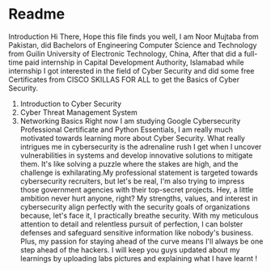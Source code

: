# Readme
Introduction
Hi There, Hope this file finds you well, I am Noor Mujtaba from Pakistan, did Bachelors of Engineering Computer Science and Technology from Guilin University of Electronic Technology, China, After that did a full-time paid internship in Capital Development Authority, Islamabad while internship I got interested in the field of Cyber Security and did some free Certificates from CISCO SKILLAS FOR ALL to get the Basics of Cyber Security.
1. Introduction to Cyber Security
2. Cyber Threat Management System
3. Networking Basics
   Right now I am studying Google Cybersecurity Professional Certificate and Python Essentials, I am really much motivated towards learning more about Cyber Security. What really intrigues me in cybersecurity is the adrenaline rush I get when I uncover vulnerabilities in systems and develop innovative solutions to mitigate them. It's like solving a puzzle where the stakes are high, and the challenge is exhilarating.My professional statement is targeted towards cybersecurity recruiters, but let's be real, I'm also trying to impress those government agencies with their top-secret projects. Hey, a little ambition never hurt anyone, right?
   My strengths, values, and interest in cybersecurity align perfectly with the security goals of organizations because, let's face it, I practically breathe security. With my meticulous attention to detail and relentless pursuit of perfection, I can bolster defenses and safeguard sensitive information like nobody's business. Plus, my passion for staying ahead of the curve means I'll always be one step ahead of the hackers. I will keep you guys updated about my learnings by uploading labs pictures and explaining what I have learnt !
